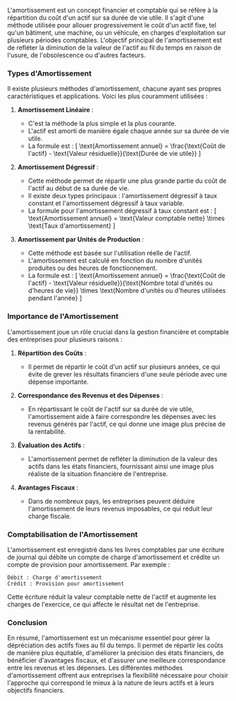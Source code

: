 L'amortissement est un concept financier et comptable qui se réfère à la répartition du coût d'un actif sur sa durée de vie utile. Il s'agit d'une méthode utilisée pour allouer progressivement le coût d'un actif fixe, tel qu'un bâtiment, une machine, ou un véhicule, en charges d'exploitation sur plusieurs périodes comptables. L'objectif principal de l'amortissement est de refléter la diminution de la valeur de l'actif au fil du temps en raison de l'usure, de l'obsolescence ou d'autres facteurs.

### Types d'Amortissement

Il existe plusieurs méthodes d'amortissement, chacune ayant ses propres caractéristiques et applications. Voici les plus couramment utilisées :

1. **Amortissement Linéaire** :
   - C'est la méthode la plus simple et la plus courante.
   - L'actif est amorti de manière égale chaque année sur sa durée de vie utile.
   - La formule est : 
     \[
     \text{Amortissement annuel} = \frac{\text{Coût de l'actif} - \text{Valeur résiduelle}}{\text{Durée de vie utile}}
     \]

2. **Amortissement Dégressif** :
   - Cette méthode permet de répartir une plus grande partie du coût de l'actif au début de sa durée de vie.
   - Il existe deux types principaux : l'amortissement dégressif à taux constant et l'amortissement dégressif à taux variable.
   - La formule pour l'amortissement dégressif à taux constant est :
     \[
     \text{Amortissement annuel} = \text{Valeur comptable nette} \times \text{Taux d'amortissement}
     \]

3. **Amortissement par Unités de Production** :
   - Cette méthode est basée sur l'utilisation réelle de l'actif.
   - L'amortissement est calculé en fonction du nombre d'unités produites ou des heures de fonctionnement.
   - La formule est :
     \[
     \text{Amortissement annuel} = \frac{\text{Coût de l'actif} - \text{Valeur résiduelle}}{\text{Nombre total d'unités ou d'heures de vie}} \times \text{Nombre d'unités ou d'heures utilisées pendant l'année}
     \]

### Importance de l'Amortissement

L'amortissement joue un rôle crucial dans la gestion financière et comptable des entreprises pour plusieurs raisons :

1. **Répartition des Coûts** :
   - Il permet de répartir le coût d'un actif sur plusieurs années, ce qui évite de grever les résultats financiers d'une seule période avec une dépense importante.

2. **Correspondance des Revenus et des Dépenses** :
   - En répartissant le coût de l'actif sur sa durée de vie utile, l'amortissement aide à faire correspondre les dépenses avec les revenus générés par l'actif, ce qui donne une image plus précise de la rentabilité.

3. **Évaluation des Actifs** :
   - L'amortissement permet de refléter la diminution de la valeur des actifs dans les états financiers, fournissant ainsi une image plus réaliste de la situation financière de l'entreprise.

4. **Avantages Fiscaux** :
   - Dans de nombreux pays, les entreprises peuvent déduire l'amortissement de leurs revenus imposables, ce qui réduit leur charge fiscale.

### Comptabilisation de l'Amortissement

L'amortissement est enregistré dans les livres comptables par une écriture de journal qui débite un compte de charge d'amortissement et crédite un compte de provision pour amortissement. Par exemple :

```plaintext
Débit : Charge d'amortissement
Crédit : Provision pour amortissement
```

Cette écriture réduit la valeur comptable nette de l'actif et augmente les charges de l'exercice, ce qui affecte le résultat net de l'entreprise.

### Conclusion

En résumé, l'amortissement est un mécanisme essentiel pour gérer la dépréciation des actifs fixes au fil du temps. Il permet de répartir les coûts de manière plus équitable, d'améliorer la précision des états financiers, de bénéficier d'avantages fiscaux, et d'assurer une meilleure correspondance entre les revenus et les dépenses. Les différentes méthodes d'amortissement offrent aux entreprises la flexibilité nécessaire pour choisir l'approche qui correspond le mieux à la nature de leurs actifs et à leurs objectifs financiers.